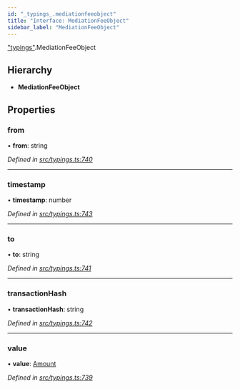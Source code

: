 ```yaml
---
id: "_typings_.mediationfeeobject"
title: "Interface: MediationFeeObject"
sidebar_label: "MediationFeeObject"
---
```


["typings"](../modules/_typings_.md).MediationFeeObject

## Hierarchy

* **MediationFeeObject**

## Properties

### from

•  **from**: string

*Defined in [src/typings.ts:740](https://github.com/trustlines-protocol/clientlib/blob/f60ef2b/src/typings.ts#L740)*

___

### timestamp

•  **timestamp**: number

*Defined in [src/typings.ts:743](https://github.com/trustlines-protocol/clientlib/blob/f60ef2b/src/typings.ts#L743)*

___

### to

•  **to**: string

*Defined in [src/typings.ts:741](https://github.com/trustlines-protocol/clientlib/blob/f60ef2b/src/typings.ts#L741)*

___

### transactionHash

•  **transactionHash**: string

*Defined in [src/typings.ts:742](https://github.com/trustlines-protocol/clientlib/blob/f60ef2b/src/typings.ts#L742)*

___

### value

•  **value**: [Amount](_typings_.amount.md)

*Defined in [src/typings.ts:739](https://github.com/trustlines-protocol/clientlib/blob/f60ef2b/src/typings.ts#L739)*
